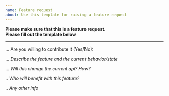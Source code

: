 ```yaml
---
name: Feature request
about: Use this template for raising a feature request
---
```


**Please make sure that this is a feature request.**\
**Please fill out the template below**
___

... Are you willing to contribute it (Yes/No):

... _Describe the feature and the current behavior/state_

... _Will this change the current api? How?_

.. _Who will benefit with this feature?_

.. _Any other info_